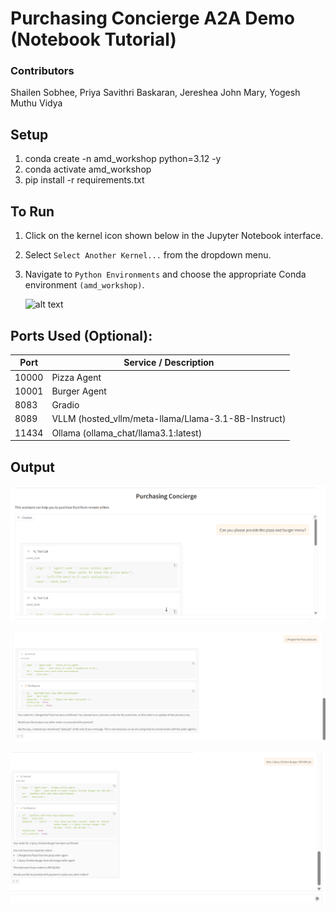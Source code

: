# Purchasing Concierge A2A Demo (Notebook Tutorial)
### Contributors
Shailen Sobhee, Priya Savithri Baskaran, Jereshea John Mary, Yogesh Muthu Vidya

## Setup

1. conda create -n amd_workshop python=3.12 -y
2. conda activate amd_workshop
3. pip install -r requirements.txt

## To Run

1. Click on the kernel icon shown below in the Jupyter Notebook interface.
2. Select `Select Another Kernel...` from the dropdown menu.
3. Navigate to `Python Environments` and choose the appropriate Conda environment `(amd_workshop)`.

   ![alt text](image_kernel.png)

## Ports Used (Optional):

| Port  | Service / Description                               |
| ----- | --------------------------------------------------- |
| 10000 | Pizza Agent                                         |
| 10001 | Burger Agent                                        |
| 8083  | Gradio                                              |
| 8089  | VLLM (hosted_vllm/meta-llama/Llama-3.1-8B-Instruct) |
| 11434 | Ollama (ollama_chat/llama3.1:latest)                |

## Output

![alt text](./assets/output/image_root_agent.png)

![alt text](./assets/output/image_pizza_agent.png)

![alt text](./assets/output/image_burger_agent.png)
